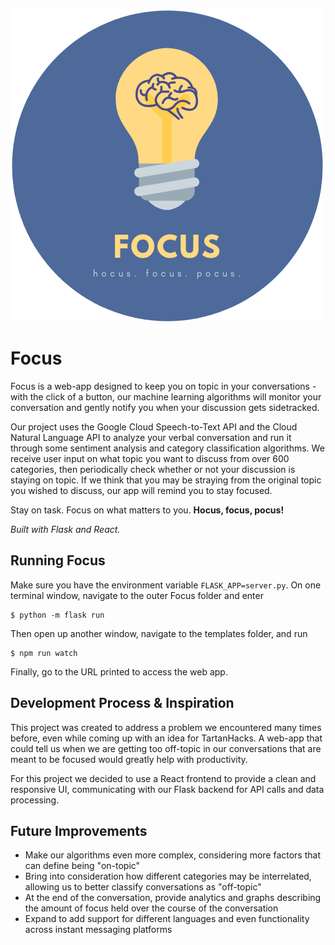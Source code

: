 ![alt text](https://github.com/hannahhe/Focus/blob/master/static/img/5.png "Focus")

# Focus
Focus is a web-app designed to keep you on topic in your conversations - with the click of a button, our machine learning algorithms will monitor your conversation and gently notify you when your discussion gets sidetracked.

Our project uses the Google Cloud Speech-to-Text API and the Cloud Natural Language API to analyze your verbal conversation and run it through some sentiment analysis and category classification algorithms. We receive user input on what topic you want to discuss from over 600 categories, then periodically check whether or not your discussion is staying on topic. If we think that you may be straying from the original topic you wished to discuss, our app will remind you to stay focused.

Stay on task. Focus on what matters to you. **Hocus, focus, pocus!**

*Built with Flask and React.*

## Running Focus

Make sure you have the environment variable `FLASK_APP=server.py`. On one terminal window, navigate to the outer Focus folder and enter

```
$ python -m flask run
```

Then open up another window, navigate to the templates folder, and run

```
$ npm run watch
```

Finally, go to the URL printed to access the web app.


## Development Process & Inspiration
This project was created to address a problem we encountered many times before, even while coming up with an idea for TartanHacks. A web-app that could tell us when we are getting too off-topic in our conversations that are meant to be focused would greatly help with productivity.

For this project we decided to use a React frontend to provide a clean and responsive UI, communicating with our Flask backend for API calls and data processing.


## Future Improvements
* Make our algorithms even more complex, considering more factors that can define being "on-topic"
* Bring into consideration how different categories may be interrelated, allowing us to better classify conversations as "off-topic"
* At the end of the conversation, provide analytics and graphs describing the amount of focus held over the course of the conversation
* Expand to add support for different languages and even functionality across instant messaging platforms
